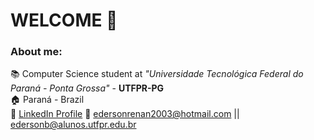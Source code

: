 # WELCOME 👋

### About me:
  📚 Computer Science student at _"Universidade Tecnológica Federal do Paraná - Ponta Grossa"_ - **UTFPR-PG** <br>
  🏠 Paraná - Brazil <br>
  🔗 [LinkedIn Profile](https://www.linkedin.com/in/%C3%A9derson-bomfim-3814a3195/)
  📧 edersonrenan2003@hotmail.com || edersonb@alunos.utfpr.edu.br

<!--
**edersonRB/edersonRB** is a ✨ _special_ ✨ repository because its `README.md` (this file) appears on your GitHub profile.

Here are some ideas to get you started:

- 🔭 I’m currently working on ...
- 🌱 I’m currently learning ...
- 👯 I’m looking to collaborate on ...
- 🤔 I’m looking for help with ...
- 💬 Ask me about ...
- 📫 How to reach me: ...
- 😄 Pronouns: ...
- ⚡ Fun fact: ...
-->
